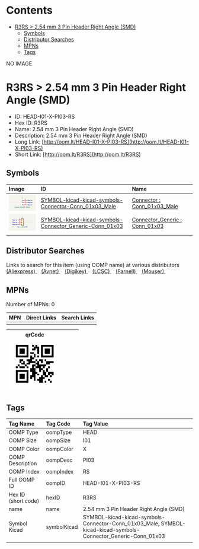 



Contents
========

* [R3RS > 2.54 mm 3 Pin Header Right Angle (SMD)](#r3rs--254-mm-3-pin-header-right-angle-smd)
	* [Symbols](#symbols)
	* [Distributor Searches](#distributor-searches)
	* [MPNs](#mpns)
	* [Tags](#tags)
  
NO IMAGE  
# R3RS > 2.54 mm 3 Pin Header Right Angle (SMD)

- ID: HEAD-I01-X-PI03-RS
- Hex ID: R3RS
- Name: 2.54 mm 3 Pin Header Right Angle (SMD)
- Description: 2.54 mm 3 Pin Header Right Angle (SMD)
- Long Link: [http://oom.lt/HEAD-I01-X-PI03-RS](http://oom.lt/HEAD-I01-X-PI03-RS)
- Short Link: [http://oom.lt/R3RS](http://oom.lt/R3RS)

## Symbols
  

|Image|ID|Name|
| :--- | :--- | :--- |
|[![](https://raw.githubusercontent.com/oomlout/oomlout_OOMP_eda_V2/main/SYMBOL/kicad/kicad-symbols/Connector/Conn_01x03_Male/image_140.png)](https://github.com/oomlout/oomlout_OOMP_eda_V2/tree/main/SYMBOL/kicad/kicad-symbols/Connector/Conn_01x03_Male/)|[SYMBOL-kicad-kicad-symbols-Connector-Conn_01x03_Male](https://github.com/oomlout/oomlout_OOMP_eda_V2/tree/main/SYMBOL/kicad/kicad-symbols/Connector/Conn_01x03_Male/)|[Connector : Conn_01x03_Male](https://github.com/oomlout/oomlout_OOMP_eda_V2/tree/main/SYMBOL/kicad/kicad-symbols/Connector/Conn_01x03_Male/)|
|[![](https://raw.githubusercontent.com/oomlout/oomlout_OOMP_eda_V2/main/SYMBOL/kicad/kicad-symbols/Connector_Generic/Conn_01x03/image_140.png)](https://github.com/oomlout/oomlout_OOMP_eda_V2/tree/main/SYMBOL/kicad/kicad-symbols/Connector_Generic/Conn_01x03/)|[SYMBOL-kicad-kicad-symbols-Connector_Generic-Conn_01x03](https://github.com/oomlout/oomlout_OOMP_eda_V2/tree/main/SYMBOL/kicad/kicad-symbols/Connector_Generic/Conn_01x03/)|[Connector_Generic : Conn_01x03](https://github.com/oomlout/oomlout_OOMP_eda_V2/tree/main/SYMBOL/kicad/kicad-symbols/Connector_Generic/Conn_01x03/)|
||||

## Distributor Searches
  
Links to search for this item (using OOMP name) at various distributors  
[(Aliexpress) ](https://www.aliexpress.com/wholesale?SearchText=11172.54+mm+3+Pin+Header+Right+Angle+SMD)&nbsp;&nbsp;&nbsp;[(Avnet) ](https://www.avnet.com/shop/us/search/2.54+mm+3+Pin+Header+Right+Angle+SMD)&nbsp;&nbsp;&nbsp;[(Digikey) ](https://www.digikey.co.uk/en/products/result?s=2.54+mm+3+Pin+Header+Right+Angle+SMD)&nbsp;&nbsp;&nbsp;[(LCSC) ](https://www.lcsc.com/search?q=2.54+mm+3+Pin+Header+Right+Angle+SMD)&nbsp;&nbsp;&nbsp;[(Farnell) ](https://uk.farnell.com/search?st=2.54+mm+3+Pin+Header+Right+Angle+SMD)&nbsp;&nbsp;&nbsp;[(Mouser) ](https://www.mouser.com/c/?q=2.54+mm+3+Pin+Header+Right+Angle+SMD)&nbsp;&nbsp;&nbsp;
## MPNs
  
Number of MPNs: 0  

|MPN|Direct Links|Search Links|
| :--- | :--- | :--- |
||||
  

|qrCode<br>[![](https://raw.githubusercontent.com/oomlout/oomlout_OOMP_parts_V2/main/HEAD/I01/X/PI03/RS/qrCode_140.png)](https://github.com/oomlout/oomlout_OOMP_parts_V2/tree/main/HEAD/I01/X/PI03/RS/qrCode.png)||||
| :---: | :---: | :---: | :---: |

## Tags
  

|Tag Name|Tag Code|Tag Value|
| :--- | :--- | :--- |
|OOMP Type|oompType|HEAD|
|OOMP Size|oompSize|I01|
|OOMP Color|oompColor|X|
|OOMP Description|oompDesc|PI03|
|OOMP Index|oompIndex|RS|
|Full OOMP ID|oompID|HEAD-I01-X-PI03-RS|
|Hex ID (short code)|hexID|R3RS|
|name|name|2.54 mm 3 Pin Header Right Angle (SMD)|
|Symbol Kicad|symbolKicad|SYMBOL-kicad-kicad-symbols-Connector-Conn_01x03_Male, SYMBOL-kicad-kicad-symbols-Connector_Generic-Conn_01x03|
||||
